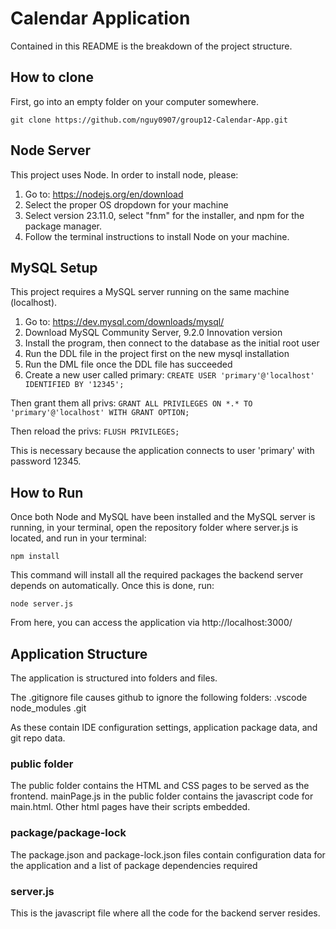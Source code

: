 # Calendar Application
Contained in this README is the breakdown of the project structure.

## How to clone 
First, go into an empty folder on your computer somewhere.
```
git clone https://github.com/nguy0907/group12-Calendar-App.git
```

## Node Server
This project uses Node. In order to install node, please: 
1. Go to: https://nodejs.org/en/download
2. Select the proper OS dropdown for your machine
3. Select version 23.11.0, select "fnm" for the installer, and npm for the package manager.
4. Follow the terminal instructions to install Node on your machine.

## MySQL Setup
This project requires a MySQL server running on the same machine (localhost).
1. Go to: https://dev.mysql.com/downloads/mysql/
2. Download MySQL Community Server, 9.2.0 Innovation version
3. Install the program, then connect to the database as the initial root user
4. Run the DDL file in the project first on the new mysql installation
5. Run the DML file once the DDL file has succeeded
6. Create a new user called primary:
`CREATE USER 'primary'@'localhost' IDENTIFIED BY '12345';`

Then grant them all privs:
`GRANT ALL PRIVILEGES ON *.* TO 'primary'@'localhost' WITH GRANT OPTION;`

Then reload the privs:
`FLUSH PRIVILEGES;`

This is necessary because the application connects to user 'primary' with password 12345.

## How to Run
Once both Node and MySQL have been installed and the MySQL server is running, in your terminal, open the repository folder where server.js is located, and run in your terminal:

`npm install`

This command will install all the required packages the backend server depends on automatically. Once this is done, run:

`node server.js`

From here, you can access the application via http://localhost:3000/

## Application Structure

The application is structured into folders and files.

The .gitignore file causes github to ignore the following folders:
.vscode
node_modules
.git

As these contain IDE configuration settings, application package data, and git repo data.

### public folder
The public folder contains the HTML and CSS pages to be served as the frontend.
mainPage.js in the public folder contains the javascript code for main.html. Other html pages have their scripts embedded.

### package/package-lock
The package.json and package-lock.json files contain configuration data for the application and a list of package dependencies required 

### server.js
This is the javascript file where all the code for the backend server resides.
